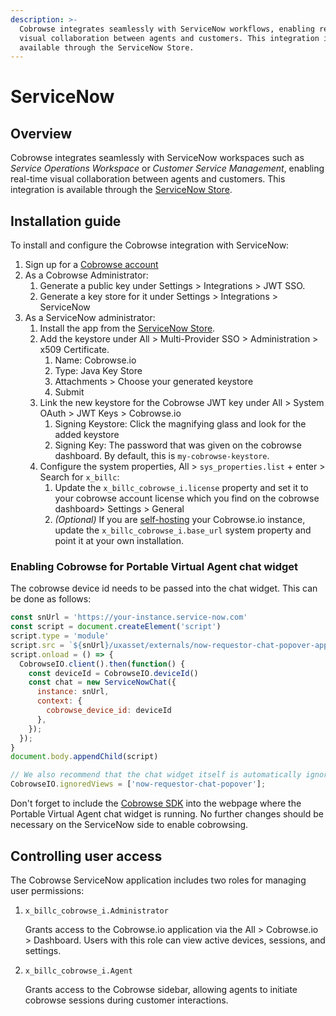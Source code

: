 ```yaml
---
description: >-
  Cobrowse integrates seamlessly with ServiceNow workflows, enabling real-time
  visual collaboration between agents and customers. This integration is
  available through the ServiceNow Store.
---
```


# ServiceNow

## Overview

Cobrowse integrates seamlessly with ServiceNow workspaces such as _Service
Operations Workspace_ or _Customer Service Management_, enabling real-time
visual collaboration between agents and customers. This integration is available
through the [ServiceNow Store](https://store.servicenow.com).

## Installation guide

To install and configure the Cobrowse integration with ServiceNow:

1. Sign up for a [Cobrowse account](https://cobrowse.io/register)
2. As a Cobrowse Administrator:
   1. Generate a public key under Settings > Integrations > JWT SSO.
   2. Generate a key store for it under Settings > Integrations > ServiceNow
3. As a ServiceNow administrator:
   1. Install the app from the [ServiceNow Store](https://store.servicenow.com).
   2. Add the keystore under All > Multi-Provider SSO > Administration > x509
      Certificate.
      1. Name: Cobrowse.io
      2. Type: Java Key Store
      3. Attachments > Choose your generated keystore
      4. Submit
   3. Link the new keystore for the Cobrowse JWT key under All > System OAuth >
      JWT Keys > Cobrowse.io
      1. Signing Keystore: Click the magnifying glass and look for the added
         keystore
      2. Signing Key: The password that was given on the cobrowse dashboard. By
         default, this is `my-cobrowse-keystore`.
   4. Configure the system properties, All > `sys_properties.list` + enter >
      Search for `x_billc`:
      1. Update the `x_billc_cobrowse_i.license` property and set it to your
         cobrowse account license which you find on the cobrowse dashboard>
         Settings > General
      2. _(Optional)_ If you are
         [self-hosting](../../enterprise-self-hosting/self-hosting-overview.md)
         your Cobrowse.io instance, update the `x_billc_cobrowse_i.base_url`
         system property and point it at your own installation.

### Enabling Cobrowse for Portable Virtual Agent chat widget

The cobrowse device id needs to be passed into the chat widget. This can be done
as follows:

```javascript
const snUrl = 'https://your-instance.service-now.com'
const script = document.createElement('script')
script.type = 'module'
script.src = `${snUrl}/uxasset/externals/now-requestor-chat-popover-app/index.jsdbx?sysparm_substitute=false`
script.onload = () => {
  CobrowseIO.client().then(function() {
    const deviceId = CobrowseIO.deviceId()
    const chat = new ServiceNowChat({
      instance: snUrl,
      context: {
        cobrowse_device_id: deviceId
      },
    });
  });
}
document.body.appendChild(script)

// We also recommend that the chat widget itself is automatically ignored for your agents
CobrowseIO.ignoredViews = ['now-requestor-chat-popover'];
```

Don't forget to include the [Cobrowse SDK](../../sdk-installation/web.md) into
the webpage where the Portable Virtual Agent chat widget is running. No further
changes should be necessary on the ServiceNow side to enable cobrowsing.

## Controlling user access

The Cobrowse ServiceNow application includes two roles for managing user
permissions:

1.  `x_billc_cobrowse_i.Administrator`

    Grants access to the Cobrowse.io application via the All > Cobrowse.io >
    Dashboard. Users with this role can view active devices, sessions, and
    settings.

2.  `x_billc_cobrowse_i.Agent`

    Grants access to the Cobrowse sidebar, allowing agents to initiate cobrowse
    sessions during customer interactions.

